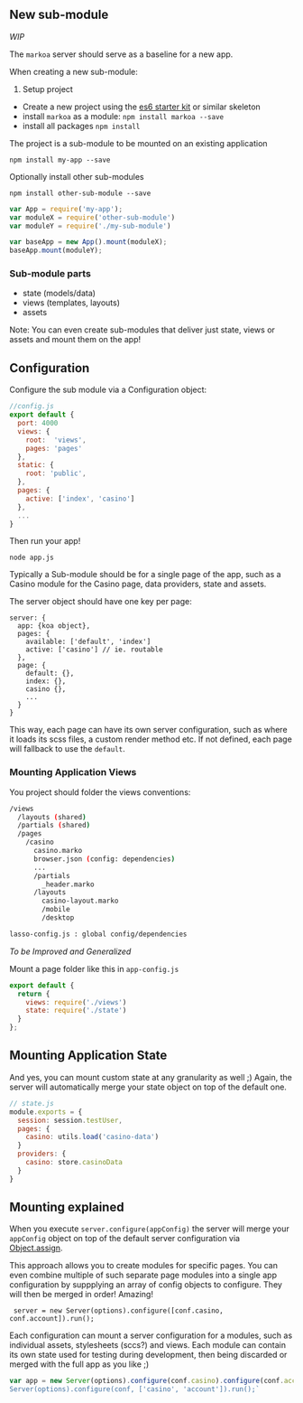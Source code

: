 ## New sub-module

*WIP*

The `markoa` server should serve as a baseline for a new app.

When creating a new sub-module:

1) Setup project

* Create a new project using the [es6 starter kit](https://www.npmjs.com/package/es6-project-starter-kit) or similar skeleton
* install `markoa` as a module: `npm install markoa --save`
* install all packages `npm install`

The project is a sub-module to be mounted on an existing application

`npm install my-app --save`

Optionally install other sub-modules

`npm install other-sub-module --save`

```js
var App = require('my-app');
var moduleX = require('other-sub-module')
var moduleY = require('./my-sub-module')

var baseApp = new App().mount(moduleX);
baseApp.mount(moduleY);
```

### Sub-module parts

- state (models/data)
- views (templates, layouts)
- assets

Note: You can even create sub-modules that deliver just state, views or assets and mount them on the app!

## Configuration

Configure the sub module via a Configuration object:

```js
//config.js
export default {
  port: 4000
  views: {
    root:  'views',
    pages: 'pages'
  },
  static: {
    root: 'public',
  },
  pages: {
    active: ['index', 'casino']
  },
  ...
}
```

Then run your app!

`node app.js`

Typically a Sub-module should be for a single page of the app, such
as a Casino module for the Casino page, data providers, state and assets.

The server object should have one key per page:

```
server: {
  app: {koa object},
  pages: {
    available: ['default', 'index']
    active: ['casino'] // ie. routable
  },
  page: {
    default: {},
    index: {},
    casino {},
    ...  
  }  
}
```

This way, each page can have its own server configuration, such as where it loads its scss files, a custom render method etc.
If not defined, each page will fallback to use the `default`.


### Mounting  Application Views

You project should folder the views conventions:

```sh
/views
  /layouts (shared)
  /partials (shared)
  /pages
    /casino
      casino.marko
      browser.json (config: dependencies)
      ...
      /partials
        _header.marko
      /layouts
        casino-layout.marko
        /mobile
        /desktop

lasso-config.js : global config/dependencies
```

*To be Improved and Generalized*

Mount a page folder like this in `app-config.js`

```js
export default {
  return {
    views: require('./views')
    state: require('./state')
  }
};
```

## Mounting Application State

And yes, you can mount custom state at any granularity as well ;)
Again, the server will automatically merge your state object on top of the default one.

```js
// state.js
module.exports = {
  session: session.testUser,
  pages: {
    casino: utils.load('casino-data')
  }
  providers: {
    casino: store.casinoData
  }
}
```

## Mounting explained

When you execute `server.configure(appConfig)` the server will merge your `appConfig` object on top of the default server configuration via [Object.assign](https://developer.mozilla.org/en-US/docs/Web/JavaScript/Reference/Global_Objects/Object/assign).

This approach allows you to create modules for specific pages.
You can even combine multiple of such separate page modules into a single app configuration by suppplying an array of config objects to configure. They will then be merged in order! Amazing!

`
server = new Server(options).configure([conf.casino, conf.account]).run();`

Each configuration can mount a server configuration for a modules, such as individual assets, stylesheets (sccs?) and views.
Each module can contain its own state used for testing during development, then being discarded or merged with the full app as you like ;)

```js
var app = new Server(options).configure(conf.casino).configure(conf.account).run();`
Server(options).configure(conf, ['casino', 'account']).run();`
```